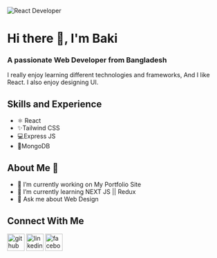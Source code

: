 ![React Developer ](https://i.ibb.co/rxzVV4B/Black-Technology-Linked-In-Banner-1.png)
# Hi there 👋, I'm Baki
### A passionate Web Developer from Bangladesh

I really enjoy learning different technologies and frameworks, And I like React. I also enjoy designing UI.

## Skills and Experience
* ⚛ React
* ✨Tailwind CSS
* 💻Express JS
* 🍃MongoDB

## About Me 🤵
- 🔭 I’m currently working on My Portfolio Site 
- 🌱 I’m currently learning NEXT JS || Redux 
- 💬 Ask me about Web Design 

## Connect With Me
[<img src='https://cdn.jsdelivr.net/npm/simple-icons@3.0.1/icons/github.svg' alt='github' background-color='blue' height='40'>](https://github.com/BakiAbdullah)  [<img src='https://cdn.jsdelivr.net/npm/simple-icons@3.0.1/icons/linkedin.svg' alt='linkedin' height='40'>](https://www.linkedin.com/in/AbdullahilBaki/)  [<img src='https://cdn.jsdelivr.net/npm/simple-icons@3.0.1/icons/facebook.svg' alt='facebook' height='40'>](https://www.facebook.com/BakiAbdullah)  

